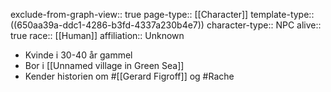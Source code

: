 exclude-from-graph-view:: true
page-type:: [[Character]]
template-type:: ((650aa39a-ddc1-4286-b3fd-4337a230b4e7))
character-type:: NPC
alive:: true
race:: [[Human]] 
affiliation:: Unknown

- Kvinde i 30-40 år gammel
- Bor i [[Unnamed village in Green Sea]]
- Kender historien om #[[Gerard Figroff]] og #Rache